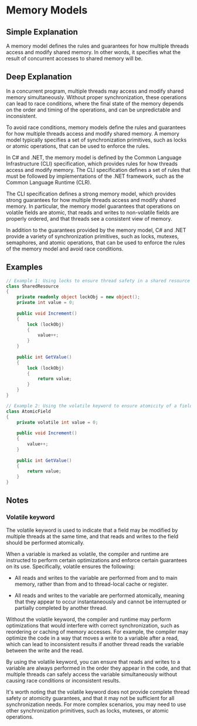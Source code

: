 # Memory Models

## Simple Explanation

A memory model defines the rules and guarantees for how multiple threads access and modify shared memory. In other words, it specifies what the result of concurrent accesses to shared memory will be.

## Deep Explanation

In a concurrent program, multiple threads may access and modify shared memory simultaneously. Without proper synchronization, these operations can lead to race conditions, where the final state of the memory depends on the order and timing of the operations, and can be unpredictable and inconsistent.

To avoid race conditions, memory models define the rules and guarantees for how multiple threads access and modify shared memory. A memory model typically specifies a set of synchronization primitives, such as locks or atomic operations, that can be used to enforce the rules.

In C# and .NET, the memory model is defined by the Common Language Infrastructure (CLI) specification, which provides rules for how threads access and modify memory. The CLI specification defines a set of rules that must be followed by implementations of the .NET framework, such as the Common Language Runtime (CLR).

The CLI specification defines a strong memory model, which provides strong guarantees for how multiple threads access and modify shared memory. In particular, the memory model guarantees that operations on volatile fields are atomic, that reads and writes to non-volatile fields are properly ordered, and that threads see a consistent view of memory.

In addition to the guarantees provided by the memory model, C# and .NET provide a variety of synchronization primitives, such as locks, mutexes, semaphores, and atomic operations, that can be used to enforce the rules of the memory model and avoid race conditions.

## Examples

```C#
// Example 1: Using locks to ensure thread safety in a shared resource
class SharedResource
{
    private readonly object lockObj = new object();
    private int value = 0;
    
    public void Increment()
    {
        lock (lockObj)
        {
            value++;
        }
    }
    
    public int GetValue()
    {
        lock (lockObj)
        {
            return value;
        }
    }
}
```

```C#
// Example 2: Using the volatile keyword to ensure atomicity of a field
class AtomicField
{
    private volatile int value = 0;
    
    public void Increment()
    {
        value++;
    }
    
    public int GetValue()
    {
        return value;
    }
}

```

## Notes

### Volatile keyword

The volatile keyword is used to indicate that a field may be modified by multiple threads at the same time, and that reads and writes to the field should be performed atomically.

When a variable is marked as volatile, the compiler and runtime are instructed to perform certain optimizations and enforce certain guarantees on its use. Specifically, volatile ensures the following:

- All reads and writes to the variable are performed from and to main memory, rather than from and to thread-local cache or register.

- All reads and writes to the variable are performed atomically, meaning that they appear to occur instantaneously and cannot be interrupted or partially completed by another thread.

Without the volatile keyword, the compiler and runtime may perform optimizations that would interfere with correct synchronization, such as reordering or caching of memory accesses. For example, the compiler may optimize the code in a way that moves a write to a variable after a read, which can lead to inconsistent results if another thread reads the variable between the write and the read.

By using the volatile keyword, you can ensure that reads and writes to a variable are always performed in the order they appear in the code, and that multiple threads can safely access the variable simultaneously without causing race conditions or inconsistent results.

It's worth noting that the volatile keyword does not provide complete thread safety or atomicity guarantees, and that it may not be sufficient for all synchronization needs. For more complex scenarios, you may need to use other synchronization primitives, such as locks, mutexes, or atomic operations.